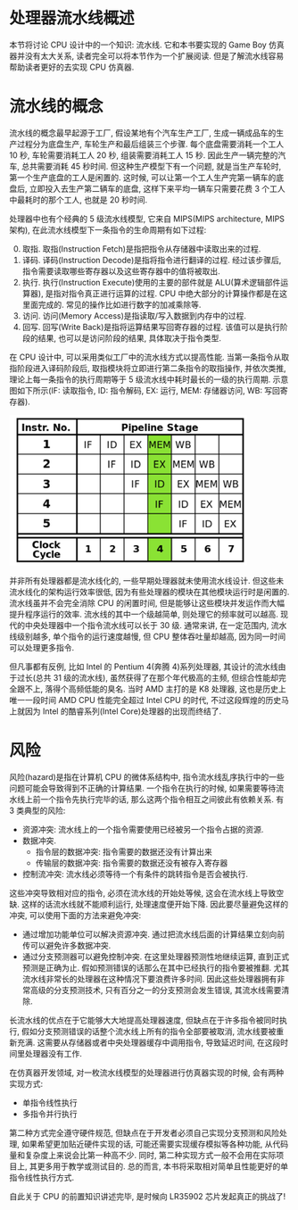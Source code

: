 # 处理器流水线概述

本节将讨论 CPU 设计中的一个知识: 流水线. 它和本书要实现的 Game Boy 仿真器并没有太大关系, 读者完全可以将本节作为一个扩展阅读. 但是了解流水线容易帮助读者更好的去实现 CPU 仿真器.

# 流水线的概念

流水线的概念最早起源于工厂, 假设某地有个汽车生产工厂, 生成一辆成品车的生产过程分为底盘生产, 车轮生产和最后组装三个步骤. 每个底盘需要消耗一个工人 10 秒, 车轮需要消耗工人 20 秒, 组装需要消耗工人 15 秒. 因此生产一辆完整的汽车, 总共需要消耗 45 秒时间. 但这种生产模型下有一个问题, 就是当生产车轮时, 第一个生产底盘的工人是闲置的. 这时候, 可以让第一个工人生产完第一辆车的底盘后, 立即投入去生产第二辆车的底盘, 这样下来平均一辆车只需要花费 3 个工人中最耗时的那个工人, 也就是 20 秒时间.

处理器中也有个经典的 5 级流水线模型, 它来自 MIPS(MIPS architecture, MIPS 架构), 在此流水线模型下一条指令的生命周期有如下过程:

0. 取指. 取指(Instruction Fetch)是指把指令从存储器中读取出来的过程.
0. 译码. 译码(Instruction Decode)是指将指令进行翻译的过程. 经过该步骤后, 指令需要读取哪些寄存器以及这些寄存器中的值将被取出.
0. 执行. 执行(Instruction Execute)使用的主要的部件就是 ALU(算术逻辑部件运算器), 是指对指令真正进行运算的过程. CPU 中绝大部分的计算操作都是在这里面完成的. 常见的操作比如进行数字的加减乘除等.
0. 访问. 访问(Memory Access)是指读取/写入数据到内存中的过程.
0. 回写. 回写(Write Back)是指将运算结果写回寄存器的过程. 该值可以是执行阶段的结果, 也可以是访问阶段的结果, 具体取决于指令类型.

在 CPU 设计中, 可以采用类似工厂中的流水线方式以提高性能. 当第一条指令从取指阶段进入译码阶段后, 取指模块将立即进行第二条指令的取指操作, 并依次类推, 理论上每一条指令的执行周期等于 5 级流水线中耗时最长的一级的执行周期. 示意图如下所示(IF: 读取指令, ID: 指令解码, EX: 运行, MEM: 存储器访问, WB: 写回寄存器).

![img](/img/gameboy/cpu/pipeline/5.png)

并非所有处理器都是流水线化的, 一些早期处理器就未使用流水线设计. 但这些未流水线化的架构运行效率很低, 因为有些处理器的模块在其他模块运行时是闲置的. 流水线虽并不会完全消除 CPU 的闲置时间, 但是能够让这些模块并发运作而大幅提升程序运行的效率. 流水线的其中一个级越简单, 则处理它的频率就可以越高. 现代的中央处理器中一个指令流水线可以长于 30 级. 通常来讲, 在一定范围内, 流水线级别越多, 单个指令的运行速度越慢, 但 CPU 整体吞吐量却越高, 因为同一时间可以处理更多指令.

但凡事都有反例, 比如 Intel 的 Pentium 4(奔腾 4)系列处理器, 其设计的流水线由于过长(总共 31 级的流水线), 虽然获得了在那个年代极高的主频, 但综合性能却完全跟不上, 落得个高频低能的臭名. 当时 AMD 主打的是 K8 处理器, 这也是历史上唯一一段时间 AMD CPU 性能完全超过 Intel CPU 的时代, 不过这段辉煌的历史马上就因为 Intel 的酷睿系列(Intel Core)处理器的出现而终结了.

# 风险

风险(hazard)是指在计算机 CPU 的微体系结构中, 指令流水线乱序执行中的一些问题可能会导致得到不正确的计算结果. 一个指令在执行的时候, 如果需要等待流水线上前一个指令先执行完毕的话, 那么这两个指令相互之间彼此有依赖关系. 有 3 类典型的风险:

- 资源冲突: 流水线上的一个指令需要使用已经被另一个指令占据的资源.
- 数据冲突.
    - 指令层的数据冲突: 指令需要的数据还没有计算出来
    - 传输层的数据冲突: 指令需要的数据还没有被存入寄存器
- 控制流冲突: 流水线必须等待一个有条件的跳转指令是否会被执行.

这些冲突导致相对应的指令, 必须在流水线的开始处等候, 这会在流水线上导致空缺. 这样的话流水线就不能顺利运行, 处理速度便开始下降. 因此要尽量避免这样的冲突, 可以使用下面的方法来避免冲突:

- 通过增加功能单位可以解决资源冲突. 通过把流水线后面的计算结果立刻向前传可以避免许多数据冲突.
- 通过分支预测器可以避免控制冲突. 在这里处理器预测性地继续运算, 直到正式预测是正确为止. 假如预测错误的话那么在其中已经执行的指令要被推翻. 尤其流水线非常长的处理器在这种情况下要浪费许多时间. 因此这些处理器拥有非常高级的分支预测技术, 只有百分之一的分支预测会发生错误, 其流水线需要清除.

长流水线的优点在于它能够大大地提高处理器速度, 但缺点在于许多指令被同时执行, 假如分支预测错误的话整个流水线上所有的指令全部要被取消, 流水线要被重新充满. 这需要从存储器或者中央处理器缓存中调用指令, 导致延迟时间, 在这段时间里处理器没有工作.

在仿真器开发领域, 对一枚流水线模型的处理器进行仿真器实现的时候, 会有两种实现方式:

- 单指令线性执行
- 多指令并行执行

第二种方式完全遵守硬件规范, 但缺点在于开发者必须自己实现分支预测和风险处理, 如果希望更加贴近硬件实现的话, 可能还需要实现缓存模拟等各种功能, 从代码量和复杂度上来说会比第一种高不少. 同时, 第二种实现方式一般不会用在实际项目上, 其更多用于教学或测试目的. 总的而言, 本书将采取相对简单且性能更好的单指令线性执行方式.

自此关于 CPU 的前置知识讲述完毕, 是时候向 LR35902 芯片发起真正的挑战了!
